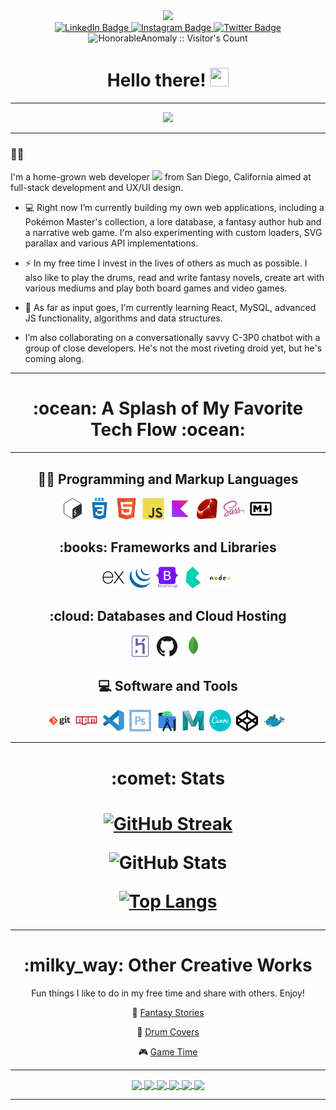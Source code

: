 <div id="header" align="center">
  <img src="https://media.giphy.com/media/3ov9jNziFTMfzSumAw/giphy.gif" width="450"/>
  
<div id="badges">
  <a href="https://www.linkedin.com/in/ricky-argenbright/">
    <img src="https://img.shields.io/badge/LinkedIn-blue?style=for-the-badge&logo=linkedin&logoColor=white" alt="LinkedIn Badge"/>
  </a>
  <a href="https://www.instagram.com/argenbwrite/">
    <img src="https://img.shields.io/badge/Instagram-gray?logo=instagram&logoColor=white&style=for-the-badge" alt="Instagram Badge"/>
  </a>
  <a href="https://twitter.com/ArgenbWRITE">
    <img src="https://img.shields.io/badge/Twitter-blue?style=for-the-badge&logo=twitter&logoColor=white" alt="Twitter Badge"/>
  </a>
</div>
<div id="views">
<img src="https://profile-counter.glitch.me/HonorableAnomaly/count.svg" alt="HonorableAnomaly :: Visitor's Count" />
</div>

<h1>
  Hello there!
  <img src="https://media.giphy.com/media/hvRJCLFzcasrR4ia7z/giphy.gif" width="30px" height="30px"/>
</h1>

---

  <img src="https://media.giphy.com/media/1oF1KAEYvmXBMo6uTS/giphy.gif" width="850"/>
</div>
<div>

---

### :man_technologist:
I'm a home-grown web developer <img src="https://media.giphy.com/media/WUlplcMpOCEmTGBtBW/giphy.gif" width="30"> from San Diego, California aimed at full-stack development and UX/UI design.

- :computer: Right now I’m currently building my own web applications, including a Pokémon Master's collection, a lore database, a fantasy author hub and a narrative web game. I'm also experimenting with custom loaders, SVG parallax and various API implementations.

- :zap: In my free time I invest in the lives of others as much as possible. I also like to play the drums, read and write fantasy novels, create art with various mediums and play both board games and video games.
  
- :seedling: As far as input goes, I'm currently learning React, MySQL, advanced JS functionality, algorithms and data structures.
 
- I’m also collaborating on a conversationally savvy C-3P0 chatbot with a group of close developers. He's not the most riveting droid yet, but he's coming along.

<!-- - :mailbox: How to reach me: [![Linkedin Badge](https://img.shields.io/badge/-RickyArgenbright-blue?style=flat&logo=Linkedin&logoColor=white)](https://www.linkedin.com/in/ricky-argenbright/) -->
---

<div align="center">
<h1>:ocean: A Splash of My Favorite Tech Flow :ocean:</h1>
</div>

---

<div align="center">
<h2>👨‍💻 Programming and Markup Languages</h2>

<img src="https://github.com/devicons/devicon/blob/master/icons/bash/bash-original.svg" title="Bash" alt="Bash" width="35" height="35"/>&nbsp;
<img src="https://github.com/devicons/devicon/blob/master/icons/css3/css3-plain-wordmark.svg" title="CSS3" alt="CSS" width="35" height="35"/>&nbsp;
<img src="https://github.com/devicons/devicon/blob/master/icons/html5/html5-original.svg" title="HTML5" alt="HTML" width="35" height="35"/>&nbsp;
<img src="https://github.com/devicons/devicon/blob/master/icons/javascript/javascript-original.svg" title="JavaScript" alt="JavaScript" width="35" height="35"/>&nbsp;
<img src="https://github.com/devicons/devicon/blob/master/icons/kotlin/kotlin-original.svg" title="Kotlin" alt="Kotlin" width="35" height="35"/>&nbsp;
<img src="https://github.com/devicons/devicon/blob/master/icons/ruby/ruby-original.svg" title="Ruby" alt="Ruby" width="35" height="35"/>&nbsp;
<img src="https://github.com/devicons/devicon/blob/master/icons/sass/sass-original.svg" title="SASS" alt="SASS" width="35" height="35"/>&nbsp;
<img src="https://github.com/devicons/devicon/blob/master/icons/markdown/markdown-original.svg" title="Markdown" alt="Markdown" width="35" height="35"/>&nbsp;
<!-- <img src="https://github.com/devicons/devicon/blob/master/icons/java/java-original-wordmark.svg" title="Java" alt="Java" width="35" height="35"/>&nbsp; -->
</div>

<div align="center">
<h2>:books: Frameworks and Libraries</h2>

<img src="https://github.com/devicons/devicon/blob/master/icons/express/express-original.svg" title="Express" alt="Express" width="35" height="35"/>&nbsp;
<img src="https://github.com/devicons/devicon/blob/master/icons/jquery/jquery-original.svg" title="jQuery" alt="jQuery" width="35" height="35"/>&nbsp;
<img src="https://github.com/devicons/devicon/blob/master/icons/bootstrap/bootstrap-original-wordmark.svg" title="Bootstrap" alt="Bootstrap" width="35" height="35"/>&nbsp;
<img src="https://github.com/devicons/devicon/blob/master/icons/bulma/bulma-plain.svg" title="Bulma" alt="Bulma" width="35" height="35"/>&nbsp;
<img src="https://github.com/devicons/devicon/blob/master/icons/nodejs/nodejs-original-wordmark.svg" title="NodeJS" alt="NodeJS" width="35" height="35"/>&nbsp;
<!-- <img src="https://github.com/devicons/devicon/blob/master/icons/react/react-original-wordmark.svg" title="React" alt="React" width="35" height="35"/>&nbsp; -->
</div>


<div align="center">
<h2>:cloud: Databases and Cloud Hosting</h2>

<img src="https://github.com/devicons/devicon/blob/master/icons/heroku/heroku-original.svg" title="Heroku" alt="Heroku" width="35" height="35"/>&nbsp;
<img src="https://github.com/devicons/devicon/blob/master/icons/github/github-original.svg" title="Github" alt="Github" width="35" height="35"/>&nbsp;
<img src="https://github.com/devicons/devicon/blob/master/icons/mongodb/mongodb-original.svg" title="MongoDB" alt="MongoDB" width="35" height="35"/>&nbsp;
<!-- <img src="https://github.com/devicons/devicon/blob/master/icons/amazonwebservices/amazonwebservices-plain-wordmark.svg" title="AWS" alt="AWS" width="35" height="35"/>&nbsp; -->
</div>

<div align="center">
<h2>💻 Software and Tools</h2>

<img src="https://github.com/devicons/devicon/blob/master/icons/git/git-original-wordmark.svg" title="Git" alt="Git" width="35" height="35"/>&nbsp;
<img src="https://github.com/devicons/devicon/blob/master/icons/npm/npm-original-wordmark.svg" title="npm" alt="npm" width="35" height="35"/>&nbsp;
<img src="https://github.com/devicons/devicon/blob/master/icons/vscode/vscode-original.svg" title="vscode" alt="vscode" width="35" height="35"/>&nbsp;
<img src="https://github.com/devicons/devicon/blob/master/icons/photoshop/photoshop-line.svg" title="PhotoShop" alt="PhotoShop" width="35" height="35"/>&nbsp;
<img src="https://github.com/devicons/devicon/blob/master/icons/androidstudio/androidstudio-original.svg" title="AndroidStudio" alt="AndroidStudio" width="35" height="35"/>&nbsp;
<img src="https://github.com/devicons/devicon/blob/master/icons/maya/maya-original.svg" title="Maya" alt="Maya" width="35" height="35"/>&nbsp;
<img src="https://github.com/devicons/devicon/blob/master/icons/canva/canva-original.svg" title="Canva" alt="Canva" width="35" height="35"/>&nbsp;
<img src="https://github.com/devicons/devicon/blob/master/icons/codepen/codepen-plain.svg" title="Codepen" alt="Codepen" width="35" height="35"/>&nbsp;
<img src="https://github.com/devicons/devicon/blob/master/icons/docker/docker-original.svg" title="Docker" alt="Docker" width="35" height="35"/>&nbsp;
<!-- <img src="https://github.com/devicons/devicon/blob/master/icons/materialui/materialui-original.svg" title="Material UI" alt="Material UI" width="35" height="35"/>&nbsp; -->
</div>

---

<div align="center">
<h1>:comet: Stats<h1>

[![GitHub Streak](http://github-readme-streak-stats.herokuapp.com?user=HonorableAnomaly&theme=prussian)](https://git.io/streak-stats)
  
![GitHub Stats](https://github-readme-stats.vercel.app/api?username=HonorableAnomaly&show_icons=true&theme=prussian)
  
[![Top Langs](https://github-readme-stats.vercel.app/api/top-langs/?username=HonorableAnomaly&layout=compact&theme=prussian)](https://github.com/anuraghazra/github-readme-stats)
</div>

***

<div align="center">
<h1>:milky_way: Other Creative Works</h1>

Fun things I like to do in my free time and share with others. Enjoy!

:european_castle: [Fantasy Stories](https://github.com/ArgenbWrite)

:musical_score: [Drum Covers](https://www.youtube.com/user/IceShadow333)

:video_game: [Game Time](https://www.youtube.com/c/RickyArgenbrightShadowFrost333/featured)

***
<a href="https://github.com/HonorableAnomaly/CompassCamp">
  <img align="center" src="https://github-readme-stats.vercel.app/api/pin/?username=HonorableAnomaly&repo=compasscamp&theme=prussian" />
</a>
<a href="https://github.com/HonorableAnomaly/Pokemon-Master">
  <img align="center" src="https://github-readme-stats.vercel.app/api/pin/?username=HonorableAnomaly&repo=pokemon-master&theme=prussian" />
</a>

<a href="https://github.com/HonorableAnomaly/Advanced-WebDev">
  <img align="center" src="https://github-readme-stats.vercel.app/api/pin/?username=HonorableAnomaly&repo=Advanced-WebDev&theme=prussian" />
</a>
<a href="https://github.com/HonorableAnomaly/AppBuild-WebDev">
  <img align="center" src="https://github-readme-stats.vercel.app/api/pin/?username=HonorableAnomaly&repo=AppBuild-WebDev&theme=prussian" />
</a>

<a href="https://github.com/HonorableAnomaly/Essential-WebDev">
  <img align="center" src="https://github-readme-stats.vercel.app/api/pin/?username=HonorableAnomaly&repo=Essential-WebDev&theme=prussian" />
</a>
<a href="https://github.com/HonorableAnomaly/Pokemon-Loader">
  <img align="center" src="https://github-readme-stats.vercel.app/api/pin/?username=HonorableAnomaly&repo=Pokemon-Loader&theme=prussian" />
</a>
</div>

***
